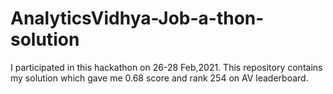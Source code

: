 # AnalyticsVidhya-Job-a-thon-solution
I participated in this hackathon on 26-28 Feb,2021. This repository contains my solution which gave me 0.68 score and rank 254 on AV leaderboard.

